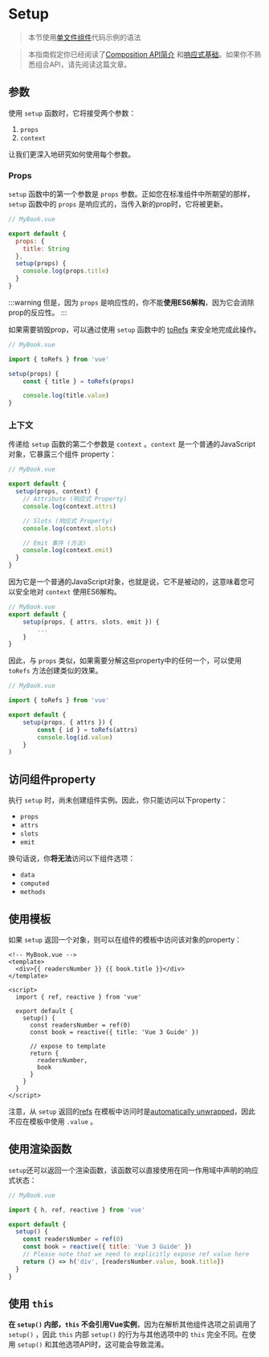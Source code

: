 # Setup

> 本节使用[单文件组件](single-file-component.html)代码示例的语法

> 本指南假定你已经阅读了[Composition API简介](composition-api-introduction.html) 和[响应式基础](reactivity-fundamentals.html)。如果你不熟悉组合API，请先阅读这篇文章。


## 参数

使用 `setup` 函数时，它将接受两个参数：

1. `props`
2. `context`

让我们更深入地研究如何使用每个参数。

### Props

`setup` 函数中的第一个参数是 `props` 参数。正如您在标准组件中所期望的那样，`setup` 函数中的 `props` 是响应式的，当传入新的prop时，它将被更新。

```js
// MyBook.vue

export default {
  props: {
    title: String
  },
  setup(props) {
    console.log(props.title)
  }
}
```

:::warning
但是，因为 `props` 是响应性的，你不能**使用ES6解构**，因为它会消除prop的反应性。
:::

如果需要销毁prop，可以通过使用 `setup` 函数中的 [toRefs](reactivity-fundamentals.html#destructuring-reactive-state) 来安全地完成此操作。

```js
// MyBook.vue

import { toRefs } from 'vue'

setup(props) {
	const { title } = toRefs(props)

	console.log(title.value)
}
```

### 上下文

传递给 `setup` 函数的第二个参数是 `context` 。`context` 是一个普通的JavaScript对象，它暴露三个组件 property：

```js
// MyBook.vue

export default {
  setup(props, context) {
    // Attribute (响应式 Property)
    console.log(context.attrs)

    // Slots (响应式 Property)
    console.log(context.slots)

    // Emit 事件 (方法)
    console.log(context.emit)
  }
}
```

因为它是一个普通的JavaScript对象，也就是说，它不是被动的，这意味着您可以安全地对 `context` 使用ES6解构。

```js
// MyBook.vue
export default {
	setup(props, { attrs, slots, emit }) {
		...
	}
}
```

因此，与 `props` 类似，如果需要分解这些property中的任何一个，可以使用 `toRefs` 方法创建类似的效果。

```jsx
// MyBook.vue

import { toRefs } from 'vue'

export default {
	setup(props, { attrs }) {
		const { id } = toRefs(attrs)
		console.log(id.value)
	}
)
```

## 访问组件property

执行 `setup` 时，尚未创建组件实例。因此，你只能访问以下property：

- `props`
- `attrs`
- `slots`
- `emit`

换句话说，你**将无法**访问以下组件选项：

- `data`
- `computed`
- `methods`

## 使用模板

如果 `setup` 返回一个对象，则可以在组件的模板中访问该对象的property：

```vue-html
<!-- MyBook.vue -->
<template>
  <div>{{ readersNumber }} {{ book.title }}</div>
</template>

<script>
  import { ref, reactive } from 'vue'

  export default {
    setup() {
      const readersNumber = ref(0)
      const book = reactive({ title: 'Vue 3 Guide' })

      // expose to template
      return {
        readersNumber,
        book
      }
    }
  }
</script>
```

注意，从 `setup` 返回的[refs](../api/refs-api.html#ref) 在模板中访问时是[automatically unwrapped](../api/refs-api.html#access-in-templates)，因此不应在模板中使用 `.value` 。


## 使用渲染函数

`setup`还可以返回一个渲染函数，该函数可以直接使用在同一作用域中声明的响应式状态：

```js
// MyBook.vue

import { h, ref, reactive } from 'vue'

export default {
  setup() {
    const readersNumber = ref(0)
    const book = reactive({ title: 'Vue 3 Guide' })
    // Please note that we need to explicitly expose ref value here
    return () => h('div', [readersNumber.value, book.title])
  }
}
```

## 使用 `this`

**在 `setup()` 内部，`this` 不会引用Vue实例**，因为在解析其他组件选项之前调用了 `setup()` ，因此 `this` 内部 `setup()` 的行为与其他选项中的 `this` 完全不同。在使用 `setup()` 和其他选项API时，这可能会导致混淆。
